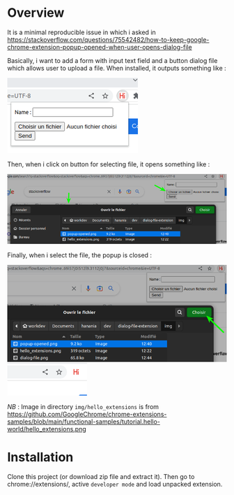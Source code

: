 # Overview

It is a minimal reproducible issue in which i asked in https://stackoverflow.com/questions/75542482/how-to-keep-google-chrome-extension-popup-opened-when-user-opens-dialog-file

Basically, i want to add a form with input text field and a button dialog file which allows user to upload a file.
When installed, it outputs something like :

![extension opened](/img/popup-opened.png)

Then, when i click on button for selecting file, it opens something like :

![dialog file](/img/dialog-file.png)

Finally, when i select the file, the popup is closed :

![select file](/img/select-file.png)
![extension closed](/img/extension-closed.png)

_NB_ : Image in directory `img/hello_extensions` is from https://github.com/GoogleChrome/chrome-extensions-samples/blob/main/functional-samples/tutorial.hello-world/hello_extensions.png

# Installation

Clone this project (or download zip file and extract it). Then go to chrome://extensions/, active `developer mode` and load unpacked extension.
